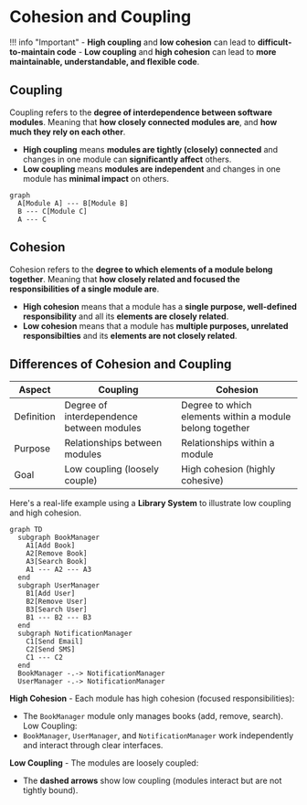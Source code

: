 # Cohesion and Coupling

!!! info "Important"
    - **High coupling** and **low cohesion** can lead to **difficult-to-maintain code**
    - **Low coupling** and **high cohesion** can lead to **more maintainable, understandable, and flexible code**.

## Coupling

Coupling refers to the **degree of interdependence between software modules**. Meaning that **how closely connected modules are**, and **how much they rely on each other**.

- **High coupling** means **modules are tightly (closely) connected** and changes in one module can **significantly affect** others.
- **Low coupling** means **modules are independent** and changes in one module has **minimal impact** on others.

```mermaid
graph
  A[Module A] --- B[Module B]
  B --- C[Module C]
  A --- C
```

## Cohesion

Cohesion refers to the **degree to which elements of a module belong together**. Meaning that **how closely related and focused the responsibilities of a single module are**.

- **High cohesion** means that a module has a **single purpose, well-defined responsibility** and all its **elements are closely related**.
- **Low cohesion** means that a module has **multiple purposes, unrelated responsibilties** and its **elements are not closely related**.

## Differences of Cohesion and Coupling

| Aspect     | Coupling                                              | Cohesion                                               |
|------------|------------------------------------------------------|--------------------------------------------------------|
| Definition | Degree of interdependence between modules             | Degree to which elements within a module belong together|
| Purpose | Relationships between modules | Relationships within a module |
| Goal | Low coupling (loosely couple) | High cohesion (highly cohesive) |

Here's a real-life example using a **Library System** to illustrate low coupling and high cohesion.

```mermaid
graph TD
  subgraph BookManager
    A1[Add Book]
    A2[Remove Book]
    A3[Search Book]
    A1 --- A2 --- A3
  end
  subgraph UserManager
    B1[Add User]
    B2[Remove User]
    B3[Search User]
    B1 --- B2 --- B3
  end
  subgraph NotificationManager
    C1[Send Email]
    C2[Send SMS]
    C1 --- C2
  end
  BookManager -.-> NotificationManager
  UserManager -.-> NotificationManager
```

**High Cohesion** - Each module has high cohesion (focused responsibilities):

- The `BookManager` module only manages books (add, remove, search).
Low Coupling:
- `BookManager`, `UserManager`, and `NotificationManager` work independently and interact through clear interfaces.

**Low Coupling** - The modules are loosely coupled:

- The **dashed arrows** show low coupling (modules interact but are not tightly bound).